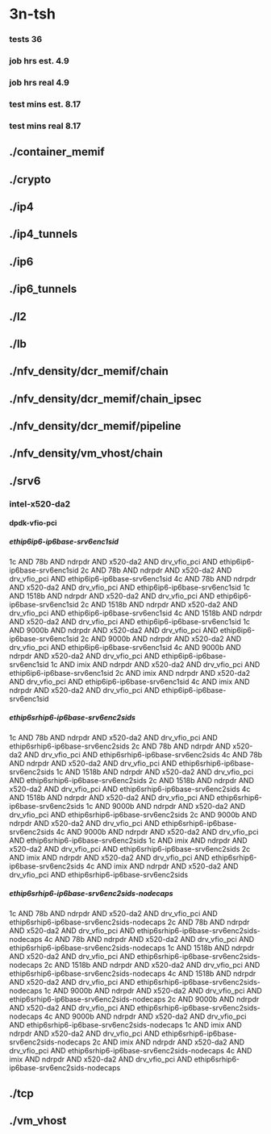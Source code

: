 # 3n-tsh
### tests 36
### job hrs est. 4.9
### job hrs real 4.9
### test mins est. 8.17
### test mins real 8.17
## ./container_memif
## ./crypto
## ./ip4
## ./ip4_tunnels
## ./ip6
## ./ip6_tunnels
## ./l2
## ./lb
## ./nfv_density/dcr_memif/chain
## ./nfv_density/dcr_memif/chain_ipsec
## ./nfv_density/dcr_memif/pipeline
## ./nfv_density/vm_vhost/chain
## ./srv6
### intel-x520-da2
#### dpdk-vfio-pci
##### ethip6ip6-ip6base-srv6enc1sid
1c AND 78b AND ndrpdr AND x520-da2 AND drv_vfio_pci AND ethip6ip6-ip6base-srv6enc1sid
2c AND 78b AND ndrpdr AND x520-da2 AND drv_vfio_pci AND ethip6ip6-ip6base-srv6enc1sid
4c AND 78b AND ndrpdr AND x520-da2 AND drv_vfio_pci AND ethip6ip6-ip6base-srv6enc1sid
1c AND 1518b AND ndrpdr AND x520-da2 AND drv_vfio_pci AND ethip6ip6-ip6base-srv6enc1sid
2c AND 1518b AND ndrpdr AND x520-da2 AND drv_vfio_pci AND ethip6ip6-ip6base-srv6enc1sid
4c AND 1518b AND ndrpdr AND x520-da2 AND drv_vfio_pci AND ethip6ip6-ip6base-srv6enc1sid
1c AND 9000b AND ndrpdr AND x520-da2 AND drv_vfio_pci AND ethip6ip6-ip6base-srv6enc1sid
2c AND 9000b AND ndrpdr AND x520-da2 AND drv_vfio_pci AND ethip6ip6-ip6base-srv6enc1sid
4c AND 9000b AND ndrpdr AND x520-da2 AND drv_vfio_pci AND ethip6ip6-ip6base-srv6enc1sid
1c AND imix AND ndrpdr AND x520-da2 AND drv_vfio_pci AND ethip6ip6-ip6base-srv6enc1sid
2c AND imix AND ndrpdr AND x520-da2 AND drv_vfio_pci AND ethip6ip6-ip6base-srv6enc1sid
4c AND imix AND ndrpdr AND x520-da2 AND drv_vfio_pci AND ethip6ip6-ip6base-srv6enc1sid
##### ethip6srhip6-ip6base-srv6enc2sids
1c AND 78b AND ndrpdr AND x520-da2 AND drv_vfio_pci AND ethip6srhip6-ip6base-srv6enc2sids
2c AND 78b AND ndrpdr AND x520-da2 AND drv_vfio_pci AND ethip6srhip6-ip6base-srv6enc2sids
4c AND 78b AND ndrpdr AND x520-da2 AND drv_vfio_pci AND ethip6srhip6-ip6base-srv6enc2sids
1c AND 1518b AND ndrpdr AND x520-da2 AND drv_vfio_pci AND ethip6srhip6-ip6base-srv6enc2sids
2c AND 1518b AND ndrpdr AND x520-da2 AND drv_vfio_pci AND ethip6srhip6-ip6base-srv6enc2sids
4c AND 1518b AND ndrpdr AND x520-da2 AND drv_vfio_pci AND ethip6srhip6-ip6base-srv6enc2sids
1c AND 9000b AND ndrpdr AND x520-da2 AND drv_vfio_pci AND ethip6srhip6-ip6base-srv6enc2sids
2c AND 9000b AND ndrpdr AND x520-da2 AND drv_vfio_pci AND ethip6srhip6-ip6base-srv6enc2sids
4c AND 9000b AND ndrpdr AND x520-da2 AND drv_vfio_pci AND ethip6srhip6-ip6base-srv6enc2sids
1c AND imix AND ndrpdr AND x520-da2 AND drv_vfio_pci AND ethip6srhip6-ip6base-srv6enc2sids
2c AND imix AND ndrpdr AND x520-da2 AND drv_vfio_pci AND ethip6srhip6-ip6base-srv6enc2sids
4c AND imix AND ndrpdr AND x520-da2 AND drv_vfio_pci AND ethip6srhip6-ip6base-srv6enc2sids
##### ethip6srhip6-ip6base-srv6enc2sids-nodecaps
1c AND 78b AND ndrpdr AND x520-da2 AND drv_vfio_pci AND ethip6srhip6-ip6base-srv6enc2sids-nodecaps
2c AND 78b AND ndrpdr AND x520-da2 AND drv_vfio_pci AND ethip6srhip6-ip6base-srv6enc2sids-nodecaps
4c AND 78b AND ndrpdr AND x520-da2 AND drv_vfio_pci AND ethip6srhip6-ip6base-srv6enc2sids-nodecaps
1c AND 1518b AND ndrpdr AND x520-da2 AND drv_vfio_pci AND ethip6srhip6-ip6base-srv6enc2sids-nodecaps
2c AND 1518b AND ndrpdr AND x520-da2 AND drv_vfio_pci AND ethip6srhip6-ip6base-srv6enc2sids-nodecaps
4c AND 1518b AND ndrpdr AND x520-da2 AND drv_vfio_pci AND ethip6srhip6-ip6base-srv6enc2sids-nodecaps
1c AND 9000b AND ndrpdr AND x520-da2 AND drv_vfio_pci AND ethip6srhip6-ip6base-srv6enc2sids-nodecaps
2c AND 9000b AND ndrpdr AND x520-da2 AND drv_vfio_pci AND ethip6srhip6-ip6base-srv6enc2sids-nodecaps
4c AND 9000b AND ndrpdr AND x520-da2 AND drv_vfio_pci AND ethip6srhip6-ip6base-srv6enc2sids-nodecaps
1c AND imix AND ndrpdr AND x520-da2 AND drv_vfio_pci AND ethip6srhip6-ip6base-srv6enc2sids-nodecaps
2c AND imix AND ndrpdr AND x520-da2 AND drv_vfio_pci AND ethip6srhip6-ip6base-srv6enc2sids-nodecaps
4c AND imix AND ndrpdr AND x520-da2 AND drv_vfio_pci AND ethip6srhip6-ip6base-srv6enc2sids-nodecaps
## ./tcp
## ./vm_vhost
